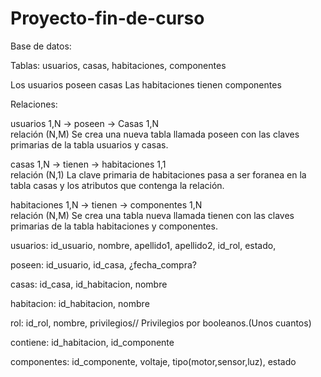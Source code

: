 # Proyecto-fin-de-curso

Base de datos:

Tablas: usuarios, casas, habitaciones, componentes

Los usuarios poseen casas
Las habitaciones tienen componentes

Relaciones:

usuarios 1,N -> poseen -> Casas 1,N               
relación (N,M)   Se crea una nueva tabla llamada poseen con las claves primarias de la tabla usuarios y casas.

casas 1,N -> tienen -> habitaciones 1,1           
relación (N,1)   La clave primaria de habitaciones pasa a ser foranea en la tabla casas y los atributos que contenga la relación.

habitaciones 1,N -> tienen -> componentes 1,N     
relación (N,M)   Se crea una tabla nueva llamada tienen con las claves primarias de la tabla habitaciones y componentes.



usuarios: id_usuario, nombre, apellido1, apellido2, id_rol, estado,

poseen: id_usuario, id_casa, ¿fecha_compra?

casas: id_casa, id_habitacion, nombre

habitacion: id_habitacion, nombre

rol: id_rol, nombre, privilegios// Privilegios por booleanos.(Unos cuantos)

contiene: id_habitacion, id_componente

componentes: id_componente, voltaje, tipo(motor,sensor,luz), estado

